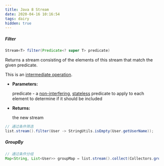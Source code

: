 ```yaml
---
title: Java 8 Stream
date: 2020-04-16 10:16:54
tags: dairy
hidden: true
---
```


##### Filter


```java
Stream<T> filter(Predicate<? super T> predicate)
```

Returns a stream consisting of the elements of this stream that match the given predicate.

This is an [intermediate operation](https://docs.oracle.com/javase/8/docs/api/java/util/stream/package-summary.html#StreamOps).

- **Parameters:**

  predicate - a [non-interfering](https://docs.oracle.com/javase/8/docs/api/java/util/stream/package-summary.html#NonInterference), [stateless](https://docs.oracle.com/javase/8/docs/api/java/util/stream/package-summary.html#Statelessness) predicate to apply to each element to determine if it should be included

- **Returns:**

  the new stream


```java
// 通过条件筛选
list.stream().filter(User -> StringUtils.isEmpty(User.getUserName));
```

##### GroupBy

```java
// 通过条件分组
Map<String, List<User>> groupMap = list.stream().collect(Collectors.groupingBy(User::getName));
```



